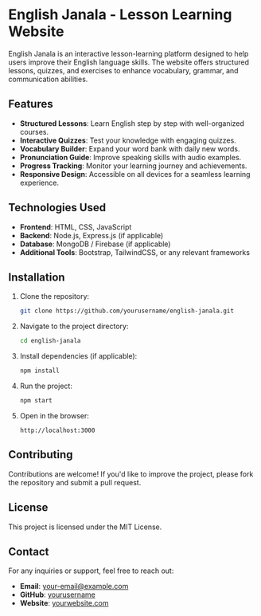 # English Janala - Lesson Learning Website

English Janala is an interactive lesson-learning platform designed to help users improve their English language skills. The website offers structured lessons, quizzes, and exercises to enhance vocabulary, grammar, and communication abilities.

## Features
- **Structured Lessons**: Learn English step by step with well-organized courses.
- **Interactive Quizzes**: Test your knowledge with engaging quizzes.
- **Vocabulary Builder**: Expand your word bank with daily new words.
- **Pronunciation Guide**: Improve speaking skills with audio examples.
- **Progress Tracking**: Monitor your learning journey and achievements.
- **Responsive Design**: Accessible on all devices for a seamless learning experience.

## Technologies Used
- **Frontend**: HTML, CSS, JavaScript
- **Backend**: Node.js, Express.js (if applicable)
- **Database**: MongoDB / Firebase (if applicable)
- **Additional Tools**: Bootstrap, TailwindCSS, or any relevant frameworks

## Installation
1. Clone the repository:
   ```bash
   git clone https://github.com/yourusername/english-janala.git
   ```
2. Navigate to the project directory:
   ```bash
   cd english-janala
   ```
3. Install dependencies (if applicable):
   ```bash
   npm install
   ```
4. Run the project:
   ```bash
   npm start
   ```
5. Open in the browser:
   ```
   http://localhost:3000
   ```

## Contributing
Contributions are welcome! If you'd like to improve the project, please fork the repository and submit a pull request.

## License
This project is licensed under the MIT License.

## Contact
For any inquiries or support, feel free to reach out:
- **Email**: your-email@example.com
- **GitHub**: [yourusername](https://riyad899.github.io/English-/)
- **Website**: [yourwebsite.com](https://yourwebsite.com)
